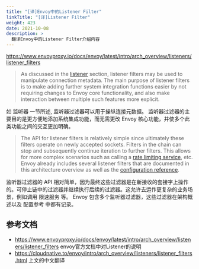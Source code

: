 ```yaml
---
title: "[译]Envoy中的Listener Filter"
linkTitle: "[译]Listener Filter"
weight: 423
date: 2021-10-08
description: >
  翻译Envoy中的Listener Filter介绍内容
---
```


https://www.envoyproxy.io/docs/envoy/latest/intro/arch_overview/listeners/listener_filters

> As discussed in the [listener](https://www.envoyproxy.io/docs/envoy/latest/intro/arch_overview/listeners/listeners#arch-overview-listeners) section, listener filters may be used to manipulate connection metadata. The main purpose of listener filters is to make adding further system integration functions easier by not requiring changes to Envoy core functionality, and also make interaction between multiple such features more explicit.

如 监听器 一节所述, 监听器过滤器可以用于操纵连接元数据。 监听器过滤器的主要目的是更方便地添加系统集成功能，而无需更改 Envoy 核心功能，并使多个此类功能之间的交互更加明确。

> The API for listener filters is relatively simple since ultimately these filters operate on newly accepted sockets. Filters in the chain can stop and subsequently continue iteration to further filters. This allows for more complex scenarios such as calling a [rate limiting service](https://www.envoyproxy.io/docs/envoy/latest/intro/arch_overview/other_features/global_rate_limiting#arch-overview-global-rate-limit), etc. Envoy already includes several listener filters that are documented in this architecture overview as well as the [configuration reference](https://www.envoyproxy.io/docs/envoy/latest/configuration/listeners/listener_filters/listener_filters#config-listener-filters).

监听器过滤器的 API 相对简单，因为最终这些过滤器是在新接收的套接字上操作的。可停止链中的过滤器并继续执行后续的过滤器。这允许去运作更复杂的业务场景，例如调用 限速服务 等。 Envoy 包含多个监听器过滤器，这些过滤器在架构概述以及 配置参考 中都有记录。

## 参考文档

- https://www.envoyproxy.io/docs/envoy/latest/intro/arch_overview/listeners/listener_filters envoy官方文档中对Listener的说明
- https://cloudnative.to/envoy/intro/arch_overview/listeners/listener_filters.html 上文的中文翻译

